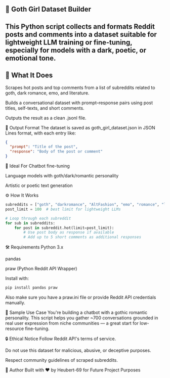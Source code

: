 🦇 Goth Girl Dataset Builder
---
This Python script collects and formats Reddit posts and comments into a dataset suitable for lightweight LLM training or fine-tuning, especially for models with a dark, poetic, or emotional tone.
---
📌 What It Does
---
Scrapes hot posts and top comments from a list of subreddits related to goth, dark romance, emo, and literature.

Builds a conversational dataset with prompt–response pairs using post titles, self-texts, and short comments.

Outputs the result as a clean .jsonl file.

📂 Output Format
The dataset is saved as goth_girl_dataset.json in JSON Lines format, with each entry like:

```json
{
  "prompt": "Title of the post",
  "response": "Body of the post or comment"
}
```

🧠 Ideal For
Chatbot fine-tuning

Language models with goth/dark/romantic personality

Artistic or poetic text generation

⚙️ How It Works
```python
subreddits = ["goth", "darkromance", "AltFashion", "emo", "romance", "literature", "poet"]
post_limit = 100  # best limit for lightweight LLMs

# Loop through each subreddit
for sub in subreddits:
    for post in subreddit.hot(limit=post_limit):
        # Use post body as response if available
        # Add up to 5 short comments as additional responses
```

🛠️ Requirements
Python 3.x

pandas

praw (Python Reddit API Wrapper)

Install with:

```bash
pip install pandas praw
```

Also make sure you have a praw.ini file or provide Reddit API credentials manually.

🧪 Sample Use Case
You're building a chatbot with a gothic romantic personality. This script helps you gather ~700 conversations grounded in real user expression from niche communities — a great start for low-resource fine-tuning.

🔒 Ethical Notice
Follow Reddit API's terms of service.

Do not use this dataset for malicious, abusive, or deceptive purposes.

Respect community guidelines of scraped subreddits.

📝 Author
Built with ❤️ by Heubert-69 for Future Project Purposes
